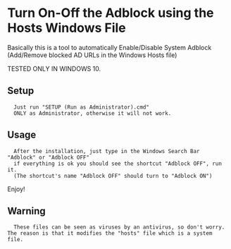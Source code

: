 # Turn On-Off the Adblock using the Hosts Windows File
Basically this is a tool to automatically Enable/Disable System Adblock (Add/Remove blocked AD URLs in the Windows Hosts file)

TESTED ONLY IN WINDOWS 10.

Setup
-----
      Just run "SETUP (Run as Administrator).cmd"
      ONLY as Administrator, otherwise it will not work.

Usage
-----
      After the installation, just type in the Windows Search Bar "Adblock" or "Adblock OFF"
      if everything is ok you should see the shortcut "Adblock OFF", run it.
      (The shortcut's name "Adblock OFF" should turn to "Adblock ON")

Enjoy!

Warning
-----
      These files can be seen as viruses by an antivirus, so don't worry. The reason is that it modifies the "hosts" file which is a system file.
